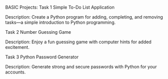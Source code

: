 BASIC Projects: Task 1 Simple To-Do List Application

Description: Create a Python program for adding, completing, and removing tasks—a simple introduction to Python programming.

Task 2 Number Guessing Game

Description: Enjoy a fun guessing game with computer hints for added excitement.

Task 3 Python Password Generator

Description: Generate strong and secure passwords with Python for your accounts.
